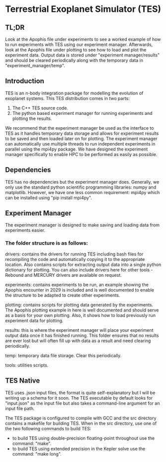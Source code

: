 # Terrestrial Exoplanet Simulator (TES) 

## TL;DR

Look at the Apophis file under experiments to see a worked example of how to run experiments with TES using our experiment manager. Afterwards, look at the Apophis file under plotting to see how to load and plot the experiment data. Output data is stored under "experiment manager/results" and should be cleared periodically along with the temporary data in "experiment_manager/temp".


## Introduction 

TES is an n-body integration package for modelling the evolution of exoplanet systems. This TES distribution comes in two parts: 
1. The C++ TES source code.
2. The python based experiment manager for running experiments and plotting the results.

We recommend that the experiment manager be used as the interface to TES as it handles temporary data storage and allows for experiment results to be saved and then loaded later on for plotting. The experiment manager can automatically use multiple threads to run independent experiments in parallel using the mpi4py package. We have designed the experiment manager specifically to enable HPC to be performed as easily as possible.

## Dependencies

TES has no dependencies but the experiment manager does. Generally, we only use the standard python scientific programming libraries: numpy and matplotlib. However, we have one less common requirement: mpi4py which can be installed using "pip install mpi4py".

## Experiment Manager

The experiment manager is designed to make saving and loading data from experiments easier. 

### The folder structure is as follows:

drivers: contains the drivers for running TES including bash files for recompiling the code and automatically copying it to the appropriate location. Also contains scripts for extracting output data into a single python dictionary for plotting. You can also include drivers here for other tools - Rebound and MERCURY drivers are available on request.

experiments: contains experiments to be run, an example showing the Apophis encounter in 2029 is included and is well documented to enable the structure to be adapted to create other experiments.

plotting: contains scripts for plotting data generated by the experiments. The Apophis plotting example in here is well documented and should serve as a basis for your own plotting. Also, it shows how to load previously run experiment data for plotting.

results: this is where the experiment manager will place your experiment output data once it has finished running. This folder ensures that no results are ever lost but will often fill up with data as a result and need clearing periodically.

temp: temporary data file storage. Clear this periodically.

tools: utilities scripts.


## TES Native

TES uses .json input files, the format is quite self-explanatory but I will be writing up a schema for it soon. The TES executable by default looks for "input.json" as the input file but also takes a command-line argument for an input file path.

 The TES package is configured to compile with GCC and the src directory contains a makefile for building TES. When in the src directory, use one of the two following commands to build TES:

* to build TES using double-precision floating-point throughout use the command: "make".
* to build TES using extended precision in the Kepler solve use the command: "make long".

